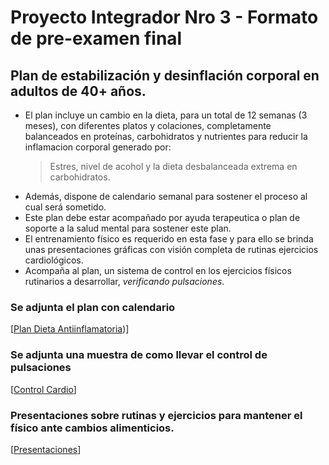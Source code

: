 # Proyecto Integrador Nro 3 - Formato de pre-examen final

## Plan de estabilización y desinflación corporal en adultos de 40+ años.

* El plan incluye un cambio en la dieta, para un total de 12 semanas (3 meses), con diferentes platos y colaciones, completamente balanceados en proteínas, carbohidratos y nutrientes para reducir la inflamacion corporal generado por:
  > Estres, nivel de acohol y la dieta desbalanceada extrema en carbohidratos.
* Además, dispone de calendario semanal para sostener el proceso al cual será sometido.
* Este plan debe estar acompañado por ayuda terapeutica o plan de soporte a la salud mental para sostener este plan.
* El entrenamiento físico es requerido en esta fase y para ello se brinda unas presentaciones gráficas con visión completa de rutinas ejercicios cardiológicos.
* Acompaña al plan, un sistema de control en los ejercicios físicos rutinarios a desarrollar, _verificando pulsaciones_.

### Se adjunta el plan  con calendario
[[Plan Dieta Antiinflamatoria](https://docs.google.com/document/d/1ehyCG7bh7Kbf00TrojnveDdQNIlGE10g-Yy6PmQHWW8/edit?usp=sharing))]

### Se adjunta una muestra de como llevar el control de pulsaciones
[[Control Cardio](https://docs.google.com/spreadsheets/d/1tZ5z7aZxMkzJJLV5LICGhOi6wmOiZ6AVlrSM2GBhXWY/edit?usp=sharing)]

### Presentaciones sobre rutinas y ejercicios para mantener el físico ante cambios alimenticios.
[[Presentaciones](https://app.presentations.ai/view/MOJefX)]
